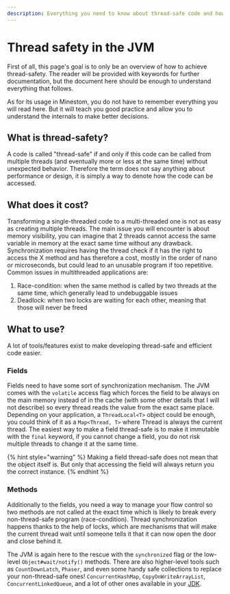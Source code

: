```yaml
---
description: Everything you need to know about thread-safe code and how to make it so
---
```


# Thread safety in the JVM

First of all, this page's goal is to only be an overview of how to achieve thread-safety. The reader will be provided with keywords for further documentation, but the document here should be enough to understand everything that follows.

As for its usage in Minestom, you do not have to remember everything you will read here. But it will teach you good practice and allow you to understand the internals to make better decisions.

## What is thread-safety?

A code is called "thread-safe" if and only if this code can be called from multiple threads (and eventually more or less at the same time) without unexpected behavior. Therefore the term does not say anything about performance or design, it is simply a way to denote how the code can be accessed.

## What does it cost?

Transforming a single-threaded code to a multi-threaded one is not as easy as creating multiple threads. The main issue you will encounter is about memory visibility, you can imagine that 2 threads cannot access the same variable in memory at the exact same time without any drawback. Synchronization requires having the thread check if it has the right to access the X method and has therefore a cost, mostly in the order of nano or microseconds, but could lead to an unusable program if too repetitive. Common issues in multithreaded applications are:

1. Race-condition: when the same method is called by two threads at the same time, which generally lead to undebuggable issues
2. Deadlock: when two locks are waiting for each other, meaning that those will never be freed

## What to use?

A lot of tools/features exist to make developing thread-safe and efficient code easier.

### Fields

Fields need to have some sort of synchronization mechanism. The JVM comes with the `volatile` access flag which forces the field to be always on the main memory instead of in the cache (with some other details that I will not describe) so every thread reads the value from the exact same place. Depending on your application, a `ThreadLocal<T>` object could be enough, you could think of it as a `Map<Thread, T>` where Thread is always the current thread. The easiest way to make a field thread-safe is to make it immutable with the `final` keyword, if you cannot change a field, you do not risk multiple threads to change it at the same time.

{% hint style="warning" %}
Making a field thread-safe does not mean that the object itself is. But only that accessing the field will always return you the correct instance.
{% endhint %}

### Methods

Additionally to the fields, you need a way to manage your flow control so two methods are not called at the exact time which is likely to break every non-thread-safe program (race-condition). Thread synchronization happens thanks to the help of locks, which are mechanisms that will make the current thread wait until someone tells it that it can now open the door and close behind it.

The JVM is again here to the rescue with the `synchronized` flag or the low-level `Object#wait/notify()` methods. There are also higher-level tools such as `CountDownLatch`, `Phaser`, and even some handy safe collections to replace your non-thread-safe ones! `ConcurrentHashMap`, `CopyOnWriteArrayList`, `ConcurrentLinkedQueue`, and a lot of other ones available in your [JDK](https://docs.oracle.com/en/java/javase/11/docs/api/java.base/java/util/concurrent/package-summary.html).
